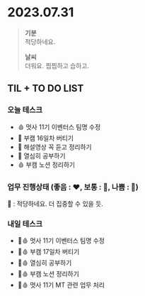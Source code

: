 # 2023.07.31

> **기분**  
> 적당하네요.
>
> **날씨**  
> 더워요. 찝찝하고 습하고.

## TIL + TO DO LIST

### 오늘 테스크

- 🩸 멋사 11기 이벤터스 팀명 수정
- 🤍 부캠 16일차 버티기
- 🤍 해설영상 꼭 듣고 정리하기
- 🤍 열심히 공부하기
- 🩸 부캠 노션 정리하기

### 업무 진행상태 (좋음 : ❤️, 보통 : 🧡, 나쁨 : 💛)

🧡 : 적당하네요. 더 집중할 수 있을 듯.

### 내일 테스크

- 🤍🩸 멋사 11기 이벤터스 팀명 수정
- 🤍🩸 부캠 17일차 버티기
- 🤍🩸 열심히 공부하기
- 🤍🩸 부캠 노션 정리하기
- 🤍🩸 멋사 11기 MT 관련 업무 처리
